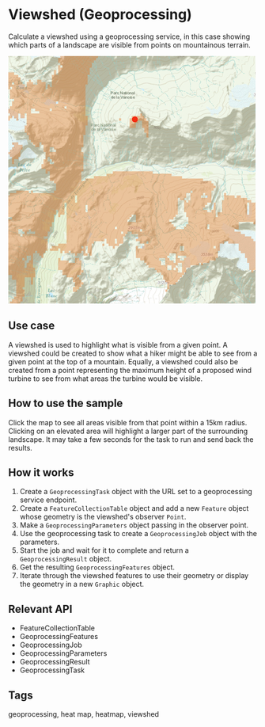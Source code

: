 # Viewshed (Geoprocessing)

Calculate a viewshed using a geoprocessing service, in this case showing which parts of a landscape are visible from points on mountainous terrain.

![Image of viewshed geoprocessing](screenshot.png)

## Use case

A viewshed is used to highlight what is visible from a given point. A viewshed could be created to show what a hiker might be able to see from a given point at the top of a mountain. Equally, a viewshed could also be created from a point representing the maximum height of a proposed wind turbine to see from what areas the turbine would be visible.

## How to use the sample

Click the map to see all areas visible from that point within a 15km radius. Clicking on an elevated area will highlight a larger part of the surrounding landscape. It may take a few seconds for the task to run and send back the results.

## How it works
1. Create a `GeoprocessingTask` object with the URL set to a geoprocessing service endpoint.
2. Create a `FeatureCollectionTable` object and add a new `Feature` object whose geometry is the viewshed's observer `Point`.
3. Make a `GeoprocessingParameters` object passing in the observer point.
4. Use the geoprocessing task to create a `GeoprocessingJob` object with the parameters.
5. Start the job and wait for it to complete and return a `GeoprocessingResult` object.
6. Get the resulting `GeoprocessingFeatures` object.
7. Iterate through the viewshed features to use their geometry or display the geometry in a new `Graphic` object.

## Relevant API

* FeatureCollectionTable
* GeoprocessingFeatures
* GeoprocessingJob
* GeoprocessingParameters
* GeoprocessingResult
* GeoprocessingTask

## Tags

geoprocessing, heat map, heatmap, viewshed

